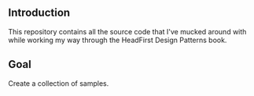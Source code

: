 Introduction
-------------
This repository contains all the source code that I've mucked around with while working my way through the HeadFirst Design Patterns book.  

Goal
--------
Create a collection of samples.

